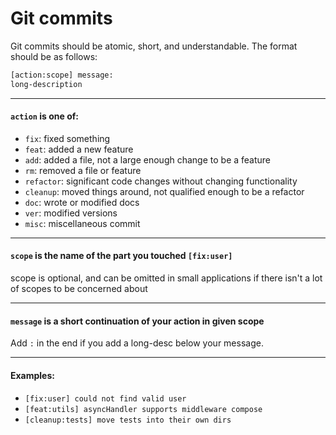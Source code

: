 # Git commits

Git commits should be atomic, short, and understandable. The format should be as follows:

```txt
[action:scope] message:
long-description
```

---

#### `action` is one of:
- `fix`: fixed something
- `feat`: added a new feature
- `add`: added a file, not a large enough change to be a feature
- `rm`: removed a file or feature
- `refactor`: significant code changes without changing functionality
- `cleanup`: moved things around, not qualified enough to be a refactor
- `doc`: wrote or modified docs
- `ver`: modified versions
- `misc`: miscellaneous commit

---

#### `scope` is the name of the part you touched `[fix:user]`

scope is optional, and can be omitted in small applications if there isn't a lot of scopes to be concerned about

---

#### `message` is a short continuation of your action in given scope

Add `:` in the end if you add a long-desc below your message.

---

#### Examples:

* `[fix:user] could not find valid user`
* `[feat:utils] asyncHandler supports middleware compose`
* `[cleanup:tests] move tests into their own dirs`
